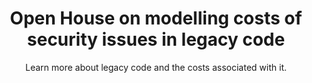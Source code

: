 ---
layout: event
title: "Open House on modelling costs of security issues in legacy code"
subtitle: "Learn more about legacy code and the costs associated with it."
datelocation: "20 April 2018, 05:00 PM-07:00 PM, HasGeek House, Bangalore"
city: Bangalore
start_time: 2018-04-20
end_time: 2018-04-20
description: "Learn more about legacy code and the costs associated with it."
boxoffice_item_collection: "2ec2b0aa-5b99-45ca-ab34-2b353cbf9168"
venue:
  label: HasGeek House, Bangalore
  address: |
    HasGeek House,
    #2699, 19th Main, 5th Cross, HAL 2nd Stage, Indira Nagar, Bengaluru, Karnataka 560103, India
  lat: 12.936681
  lng: 77.690946
  google_maps_url: https://goo.gl/maps/zcNxsSAykgF2

speakers:
- name: "Anand Venkatanarayanan"
  bio: |
    Anand V stumbled upon into Application security 3 years back, after a career of 17 years spanning Data security, Linux device drivers, Linux Multipath drivers, JIT compilers for GPU programming and Network device drivers. He also spent 2 years in option trading, while managing outsourcing contracts with service providers, which gave him the capital for a decent life. In another life, he knew about stocks and bonds, before he completed engineering and hence believes that finance is more difficult to comprehend than taxation.
  
overview:
  left_content: |
    Software always stays longer in the field than intended. It always gets deployed and used in places where the developers did not anticipate because of revenue pressures. The classical product management problem is to maximize features that maximize revenue. Security hardening is a mostly an afterthought, if at all. And lifecycle costs are never factored in. While this is known and not widely practiced, Security issues and the cost that it brings towards the end of the life cycle, sometimes far outweighs the entire revenue stream. This talk will outline the modelling that needs to be typically done, to factor these costs and the framework for thinking about these costs.
          
---